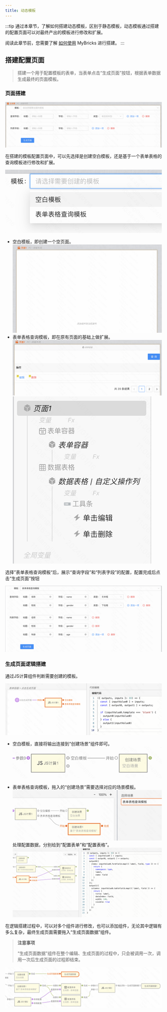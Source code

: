 ```yaml
---
title: 动态模板
---
```


:::tip
通过本章节，了解如何搭建动态模板，区别于静态模板，动态模板通过搭建的配置页面可以对最终产出的模板进行修改和扩展。

阅读此章节前，您需要了解 [如何使用](../../../training/01-head-first/head-first.md) MyBricks 进行搭建。
:::

## 搭建配置页面

> 搭建一个用于配置模板的表单，当表单点击“生成页面”按钮，根据表单数据生成最终的页面模板。

### 页面搭建

![模板配置页](img/image.png)

在搭建的模板配置页面中，可以先选择是创建空白模板，还是基于一个表单表格的查询模板进行修改和扩展。

![选择模板](img/image-1.png)

- 空白模板，即创建一个空页面。
![空白模板](img/image-2.png)
- 表单表格查询模板，即在原有页面的基础上做扩展。
![表单表格查询模板-ui](img/image-3.png)
![表单表格查询模板-js](img/image-4.png)

选择”表单表格查询模板“后，展示“查询字段”和“列表字段”的配置，配置完成后点击“生成页面”按钮

![配置表单表格](img/image-5.png)

### 生成页面逻辑搭建

通过JS计算组件判断需要创建的模板。

![JS计算判断创建模板](img/image-6.png)

- 空白模板，直接将输出连接到“创建场景”组件即可。
![空白模板连接](img/image-7.png)

- 表单表格查询模板，拖入的“创建场景”需要选择对应的场景模板。
![表单表格查询模板连接](img/image-8.png)
处理配置数据，分别给到“配置表单”和“配置表格”。
![分配数据](img/image-9.png)

在逻辑搭建过程中，可以对多个组件进行修改，也可以添加组件，无论其中逻辑有多么复杂，最终生成页面需要拖入“生成页面数据”组件。

> **注意事项**
>
> “生成页面数据”组件在整个编辑、生成页面的过程中，只会被调用一次，调用一次后生成页面的过程即结束。

![生成页面数据](img/image-10.png)
